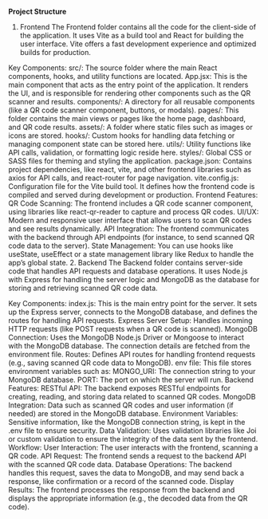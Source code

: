 **Project Structure**
1. Frontend
The Frontend folder contains all the code for the client-side of the application. It uses Vite as a build tool and React for building the user interface. Vite offers a fast development experience and optimized builds for production.

Key Components:
src/: The source folder where the main React components, hooks, and utility functions are located.
App.jsx: This is the main component that acts as the entry point of the application. It renders the UI, and is responsible for rendering other components such as the QR scanner and results.
components/: A directory for all reusable components (like a QR code scanner component, buttons, or modals).
pages/: This folder contains the main views or pages like the home page, dashboard, and QR code results.
assets/: A folder where static files such as images or icons are stored.
hooks/: Custom hooks for handling data fetching or managing component state can be stored here.
utils/: Utility functions like API calls, validation, or formatting logic reside here.
styles/: Global CSS or SASS files for theming and styling the application.
package.json: Contains project dependencies, like react, vite, and other frontend libraries such as axios for API calls, and react-router for page navigation.
vite.config.js: Configuration file for the Vite build tool. It defines how the frontend code is compiled and served during development or production.
Frontend Features:
QR Code Scanning: The frontend includes a QR code scanner component, using libraries like react-qr-reader to capture and process QR codes.
UI/UX: Modern and responsive user interface that allows users to scan QR codes and see results dynamically.
API Integration: The frontend communicates with the backend through API endpoints (for instance, to send scanned QR code data to the server).
State Management: You can use hooks like useState, useEffect or a state management library like Redux to handle the app’s global state.
2. Backend
The Backend folder contains server-side code that handles API requests and database operations. It uses Node.js with Express for handling the server logic and MongoDB as the database for storing and retrieving scanned QR code data.

Key Components:
index.js: This is the main entry point for the server. It sets up the Express server, connects to the MongoDB database, and defines the routes for handling API requests.
Express Server Setup: Handles incoming HTTP requests (like POST requests when a QR code is scanned).
MongoDB Connection: Uses the MongoDB Node.js Driver or Mongoose to interact with the MongoDB database. The connection details are fetched from the environment file.
Routes: Defines API routes for handling frontend requests (e.g., saving scanned QR code data to MongoDB).
env file: This file stores environment variables such as:
MONGO_URI: The connection string to your MongoDB database.
PORT: The port on which the server will run.
Backend Features:
RESTful API: The backend exposes RESTful endpoints for creating, reading, and storing data related to scanned QR codes.
MongoDB Integration: Data such as scanned QR codes and user information (if needed) are stored in the MongoDB database.
Environment Variables: Sensitive information, like the MongoDB connection string, is kept in the .env file to ensure security.
Data Validation: Uses validation libraries like Joi or custom validation to ensure the integrity of the data sent by the frontend.
Workflow:
User Interaction: The user interacts with the frontend, scanning a QR code.
API Request: The frontend sends a request to the backend API with the scanned QR code data.
Database Operations: The backend handles this request, saves the data to MongoDB, and may send back a response, like confirmation or a record of the scanned code.
Display Results: The frontend processes the response from the backend and displays the appropriate information (e.g., the decoded data from the QR code).
